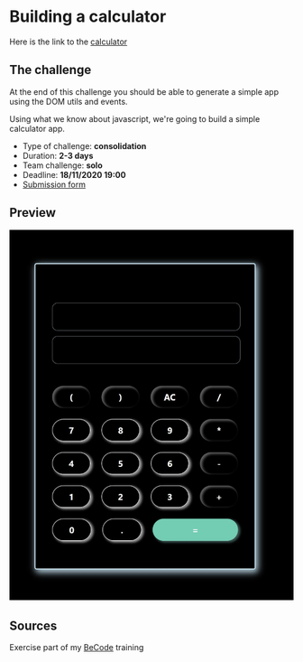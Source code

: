 # Building a calculator

Here is the link to the [calculator](https://mariefourriere.github.io/calculator/)


## The challenge

At the end of this challenge you should be able to generate a simple app using the DOM utils and events.

Using what we know about javascript, we're going to build a simple calculator app.

- Type of challenge: **consolidation**  
- Duration: **2-3 days**  
- Team challenge: **solo**
- Deadline: **18/11/2020 19:00**
- [Submission form](https://forms.gle/UmTTfyF59kueUYhh7)


## Preview

![Preview image of the calculator](calculator.JPG)

## Sources
Exercise part of my [BeCode](https://becode.org/) training 

